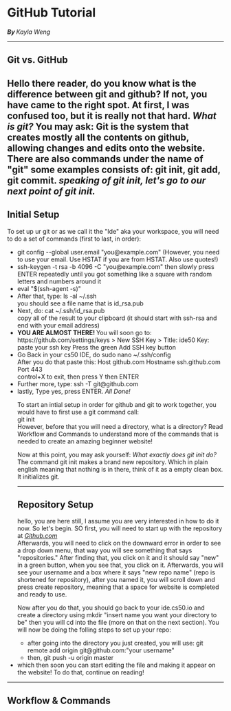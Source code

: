 # GitHub Tutorial

<b> <i> By </b> </i> <i>Kayla Weng </i>

---
## Git vs. GitHub
<p6> Hello there reader, do you know what is the difference between git and github?
If not, you have came to the right spot. At first, I was confused too, but it is really not that hard.
<i> What is git? </i> You may ask:
Git is the system that creates mostly all the contents on github, allowing changes and edits onto the website.
There are also commands under the name of "git" some examples consists of:
git init, git add, git commit. <i> speaking of git init, let's go to our next point of git init. </i> </p6>
---
## Initial Setup
<p> To set up ur git or as we call it the "Ide" aka your workspace, you will need to do a set of commands (first to last, in order):
<ul>
    <li> git config --global user.email "you@example.com" (However, you need to use your email. Use HSTAT if you are from HSTAT. Also use quotes!) </li>
    <li> ssh-keygen -t rsa -b 4096 -C "you@example.com" then slowly press ENTER repeatedly until you got something like a square with random
    letters and numbers around it </li>
    <li> eval "$(ssh-agent -s)" </li>
    <li> After that, type: ls -al ~/.ssh <br /> you should see a file name that is id_rsa.pub </li>
    <li> Next, do: cat ~/.ssh/id_rsa.pub <br />
    copy all of the result to your clipboard (it should start with ssh-rsa and end with your email address)</li>
    <li> <b> YOU ARE ALMOST THERE! </b> You will soon go to: <br />
    https://github.com/settings/keys > New SSH Key > Title: ide50
Key: paste your ssh key
Press the green Add SSH key button </li>
    <li> Go Back in your cs50 IDE, do sudo nano ~/.ssh/config <br />
    After you do that paste this:
    Host github.com
    Hostname ssh.github.com
    Port 443 <br /> control+X to exit, then press Y then ENTER </li>
    <li> Further more, type: ssh -T git@github.com </li>
    <li> lastly, Type yes, press ENTER. <i> All Done! </i>

<p3> To start an intial setup in order for github and git to work together, you would have to first use a git command call: <br />
<i> </i> git init <br />
However, before that you will need a directory, what is a directory? Read Workflow and Commands to understand more of the commands that is
needed to create an amazing beginner website!</p3>

<p> Now at this point, you may ask yourself: <i> What exactly does git init do? </i> <br />
The command git init makes a brand new repository. Which in plain english meaning that nothing is in there, think of it as a empty clean box.
It initializes git. </p>

---
## Repository Setup
<p> hello, you are here still, I assume you are very interested in how to do it now. So let's begin.
SO first, you will need to start up with the repository at <i> <a href= "github.com"> Github.com </a> </i> <br />
Afterwards, you will need to click on the downward error in order to see a drop down menu, that way you will see something that says
"repositories." After finding that, you click on it and it should say "new" in a green button, when you see that, you click on it.
Afterwards, you will see your username and a box where it says "new repo name" (repo is shortened for repository), after you named it, you will
scroll down and press create repository, meaning that a space for website is completed and ready to use. <br />
<p> Now after you do that, you should go back to your ide.cs50.io and create a directory using mkdir "insert name you want your directory to be"
then you will cd into the file (more on that on the next section).
You will now be doing the folling steps to set up your repo:
<ul>
    <li> after going into the directory you just created, you will use: git remote add origin git@github.com:"your username" </li>
    <li> then, git push -u origin master </ul>
    <li> which then soon you can start editing the file and making it appear on the website! To do that, continue on reading! </li>
</ul> </p>

---
## Workflow & Commands
